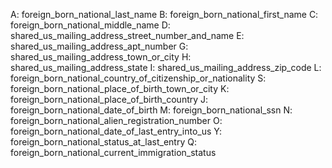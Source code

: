 A: foreign_born_national_last_name
B: foreign_born_national_first_name
C: foreign_born_national_middle_name
D: shared_us_mailing_address_street_number_and_name
E: shared_us_mailing_address_apt_number
G: shared_us_mailing_address_town_or_city
H: shared_us_mailing_address_state
I: shared_us_mailing_address_zip_code
L: foreign_born_national_country_of_citizenship_or_nationality
S: foreign_born_national_place_of_birth_town_or_city
K: foreign_born_national_place_of_birth_country
J: foreign_born_national_date_of_birth
M: foreign_born_national_ssn
N: foreign_born_national_alien_registration_number
O: foreign_born_national_date_of_last_entry_into_us
Y: foreign_born_national_status_at_last_entry
Q: foreign_born_national_current_immigration_status
